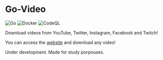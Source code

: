 # Go-Video

![Go](https://github.com/leozz37/video-downloader/workflows/Go/badge.svg?branch=master)
![Docker](https://github.com/leozz37/video-downloader/workflows/Docker/badge.svg?branch=master)
![CodeQL](https://github.com/leozz37/video-downloader/workflows/CodeQL/badge.svg?branch=master)

Download videos from YouTube, Twitter, Instagram, Facebook and Twitch!

You can access the [website](https://go-video.herokuapp.com/) and download any video!

Under development. Made for study porpouses.
